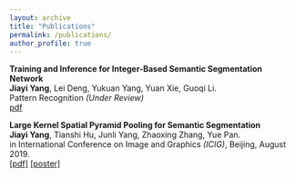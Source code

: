 ```yaml
---
layout: archive
title: "Publications"
permalink: /publications/
author_profile: true
---
```

<!--
{% if author.googlescholar %}
  You can also find my articles on <u><a href="{{author.googlescholar}}">my Google Scholar profile</a>.</u>
{% endif %}

{% include base_path %}

{% for post in site.publications reversed %}
  {% include archive-single.html %}
{% endfor %} -->

**Training and Inference for Integer-Based Semantic Segmentation Network**  
**Jiayi Yang**, Lei Deng, Yukuan Yang, Yuan Xie, Guoqi Li.  
Pattern Recognition *(Under Review)*  
[pdf]()

**Large Kernel Spatial Pyramid Pooling for Semantic Segmentation**  
**Jiayi Yang**, Tianshi Hu, Junli Yang, Zhaoxing Zhang, Yue Pan.  
in International Conference on Image and Graphics *(ICIG)*, Beijing, August 2019.  
[[pdf]](../files/LKSPP.pdf) [[poster]]()
